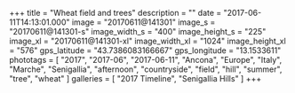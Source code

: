 +++
title = "Wheat field and trees"
description = ""
date = "2017-06-11T14:13:01.000"
image = "20170611@141301"
image_s = "20170611@141301-s"
image_width_s = "400"
image_height_s = "225"
image_xl = "20170611@141301-xl"
image_width_xl = "1024"
image_height_xl = "576"
gps_latitude = "43.7386083166667"
gps_longitude = "13.1533611"
phototags = [ "2017", "2017-06", "2017-06-11", "Ancona", "Europe", "Italy", "Marche", "Senigallia", "afternoon", "countryside", "field", "hill", "summer", "tree", "wheat" ]
galleries = [ "2017 Timeline", "Senigallia Hills" ]
+++
